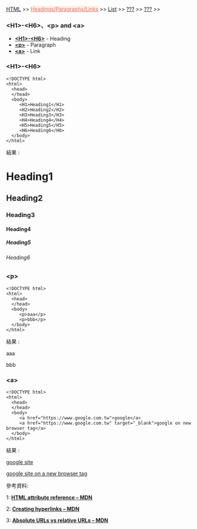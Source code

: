 
<a href="/HTML/">HTML</a> >>
<a href="/HTML/Headings_Paragraphs_Links/" style="color:palevioletred;background-color:papayawhip;">Headings/Paragraphs/Links</a> >>
<a href="/HTML/List/">List</a> >>
<a href="/HTML/???/">???</a> >>
<a href="/HTML/???/">???</a> >>
<div class="divider"></div>

### &lt;H1&gt;-&lt;H6&gt;、&lt;p&gt; and &lt;a&gt;

* **<a href="https://developer.mozilla.org/en-US/docs/Web/HTML/Element/Heading_Elements" target="_blank">&lt;H1&gt;-&lt;H6&gt;</a>** - Heading
* **<a href="https://developer.mozilla.org/en-US/docs/Web/HTML/Element/p" target="_blank">&lt;p&gt;</a>** - Paragraph
* **<a href="https://developer.mozilla.org/en-US/docs/Web/HTML/Element/a" target="_blank">&lt;a&gt;</a>** - Link

<div class="divider"></div>

### &lt;H1&gt;-&lt;H6&gt;

```
<!DOCTYPE html>
<html>
  <head>
  </head>
  <body>
     <H1>Heading1</H1>
     <H2>Heading2</H2>
     <H3>Heading3</H3>
     <H4>Heading4</H4>
     <H5>Heading5</H5>
     <H6>Heading6</H6>
  </body>
</html>
```
結果 : 
<html>
  <head>
  </head>
  <body>
     <H1>Heading1</H1>
     <H2>Heading2</H2>
     <H3>Heading3</H3>
     <H4>Heading4</H4>
     <H5>Heading5</H5>
     <H6>Heading6</H6>
  </body>
</html>

<div class="divider"></div>

### &lt;p&gt;

```
<!DOCTYPE html>
<html>
  <head>
  </head>
  <body>
     <p>aaa</p>
     <p>bbb</p>
  </body>
</html>
```
結果 : 
<html>
  <head>
  </head>
  <body>
     <p>aaa</p>
     <p>bbb</p>
  </body>
</html>

<div class="divider"></div>

### &lt;a&gt;

```
<!DOCTYPE html>
<html>
  <head>
  </head>
  <body>
     <a href="https://www.google.com.tw">google</a>
     <a href="https://www.google.com.tw" target="_blank">google on new browser tag</a>
  </body>
</html>
```
結果 : 
<html>
  <head>
  </head>
  <body>
     <p><a href="https://www.google.com.tw">google site</a></p>
     <p><a href="https://www.google.com.tw" target="_blank">google site on a new browser tag</a></p>
  </body>
</html>


參考資料:

1: **<a href="https://developer.mozilla.org/en-US/docs/Web/HTML/Attributes" target="_blank">HTML attribute reference – MDN</a>**

2: **<a href="https://developer.mozilla.org/en-US/docs/Learn/HTML/Introduction_to_HTML/Creating_hyperlinks" target="_blank">Creating hyperlinks – MDN</a>**

3: **<a href="https://developer.mozilla.org/en-US/docs/Learn/Common_questions/What_is_a_URL#Absolute_URLs_vs_relative_URLs" target="_blank">Absolute URLs vs relative URLs – MDN</a>**
